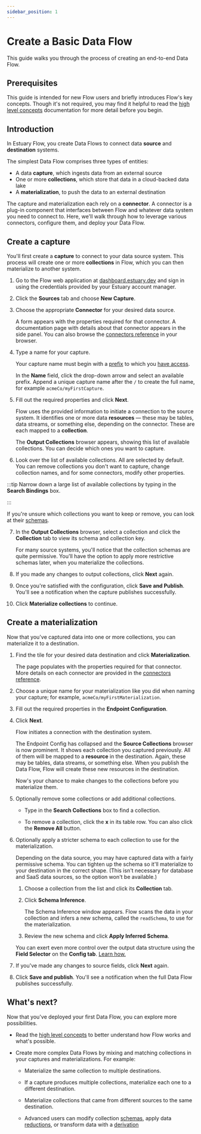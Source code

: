 ```yaml
---
sidebar_position: 1
---
```

# Create a Basic Data Flow

This guide walks you through the process of creating an end-to-end Data Flow.

## Prerequisites

This guide is intended for new Flow users and briefly introduces Flow's key concepts.
Though it's not required, you may find it helpful to read
the [high level concepts](../concepts/README.md#essential-concepts) documentation for more detail before you begin.

## Introduction

In Estuary Flow, you create Data Flows to connect data **source** and **destination** systems.

The simplest Data Flow comprises three types of entities:

* A data **capture**, which ingests data from an external source
* One or more **collections**, which store that data in a cloud-backed data lake
* A **materialization**, to push the data to an external destination

The capture and materialization each rely on a **connector**.
A connector is a plug-in component that interfaces between Flow and whatever data system you need to connect to.
Here, we'll walk through how to leverage various connectors, configure them, and deploy your Data Flow.

## Create a capture

You'll first create a **capture** to connect to your data source system.
This process will create one or more **collections** in Flow, which you can then materialize to another system.

1. Go to the Flow web application at [dashboard.estuary.dev](https://dashboard.estuary.dev/) and sign in using the
credentials provided by your Estuary account manager.

2. Click the **Sources** tab and choose **New Capture**.

3. Choose the appropriate **Connector** for your desired data source.

   A form appears with the properties required for that connector.
   A documentation page with details about that connector appears in the side panel.
   You can also browse the [connectors reference](../reference/Connectors/capture-connectors/README.md) in your browser.

4. Type a name for your capture.

   Your capture name must begin with a [prefix](../concepts/catalogs.md#namespace) to which you [have access](../reference/authentication.md).

    In the **Name** field, click the drop-down arrow and select an available prefix.
    Append a unique capture name after the `/` to create the full name, for example `acmeCo/myFirstCapture`.

5. Fill out the required properties and click **Next**.

   Flow uses the provided information to initiate a connection to the source system.
   It identifies one or more data **resources** — these may be tables, data streams, or something else, depending on the connector. These are each mapped to a **collection**.

   The **Output Collections** browser appears, showing this list of available collections.
   You can decide which ones you want to capture.

6. Look over the list of available collections. All are selected by default.
You can remove collections you don't want to capture, change collection names, and for some connectors, modify other properties.

:::tip
Narrow down a large list of available collections by typing in the **Search Bindings** box.

:::

   If you're unsure which collections you want to keep or remove, you can look at their [schemas](../concepts/README.md#schemas).

7. In the **Output Collections** browser, select a collection and click the **Collection** tab to view its schema and collection key.

    For many source systems, you'll notice that the collection schemas are quite permissive.
    You'll have the option to apply more restrictive schemas later, when you materialize the collections.

8. If you made any changes to output collections, click **Next** again.

8. Once you're satisfied with the configuration, click **Save and Publish**. You'll see a notification when the capture publishes successfully.

9. Click **Materialize collections** to continue.

## Create a materialization

Now that you've captured data into one or more collections, you can materialize it to a destination.

1. Find the tile for your desired data destination and click **Materialization**.

   The page populates with the properties required for that connector.
   More details on each connector are provided in the [connectors reference](../reference/Connectors/materialization-connectors/README.md).

2. Choose a unique name for your materialization like you did when naming your capture; for example, `acmeCo/myFirstMaterialization`.

3. Fill out the required properties in the **Endpoint Configuration**.

4. Click **Next**.

   Flow initiates a connection with the destination system.

   The Endpoint Config has collapsed and the **Source Collections** browser is now prominent.
   It shows each collection you captured previously.
   All of them will be mapped to a **resource** in the destination.
   Again, these may be tables, data streams, or something else.
   When you publish the Data Flow, Flow will create these new resources in the destination.

   Now's your chance to make changes to the collections before you materialize them.

5. Optionally remove some collections or add additional collections.

   * Type in the **Search Collections** box to find a collection.

   * To remove a collection, click the **x** in its table row. You can also click the **Remove All** button.

6. Optionally apply a stricter schema to each collection to use for the materialization.

   Depending on the data source, you may have captured data with a fairly permissive schema.
   You can tighten up the schema so it'll materialize to your destination in the correct shape.
   (This isn't necessary for database and SaaS data sources, so the option won't be available.)

   1. Choose a collection from the list and click its **Collection** tab.

   2. Click **Schema Inference**.

      The Schema Inference window appears. Flow scans the data in your collection and infers a new schema, called the `readSchema`, to use for the materialization.

   3. Review the new schema and click **Apply Inferred Schema**.

   You can exert even more control over the output data structure using the **Field Selector** on the **Config tab**.
   [Learn how.](/guides/customize-materialization-fields)

7. If you've made any changes to source fields, click **Next** again.

7. Click **Save and publish**. You'll see a notification when the full Data Flow publishes successfully.

## What's next?

Now that you've deployed your first Data Flow, you can explore more possibilities.

* Read the [high level concepts](../concepts/README.md) to better understand how Flow works and what's possible.

* Create more complex Data Flows by mixing and matching collections in your captures and materializations. For example:

   * Materialize the same collection to multiple destinations.

   * If a capture produces multiple collections, materialize each one to a different destination.

   * Materialize collections that came from different sources to the same destination.

   * Advanced users can modify collection [schemas](../concepts/schemas.md), apply data [reductions](../concepts/schemas.md#reductions),
   or transform data with a [derivation](../concepts/derivations.md)
